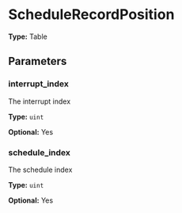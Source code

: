 # ScheduleRecordPosition

**Type:** Table

## Parameters

### interrupt_index

The interrupt index

**Type:** `uint`

**Optional:** Yes

### schedule_index

The schedule index

**Type:** `uint`

**Optional:** Yes

